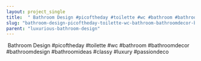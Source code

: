 ```yaml
---
layout: project_single
title:  "️ Bathroom Design #picoftheday #toilette #wc #bathroom #bathroomdecor #bathroomdesign #bathroomideas #classy #luxury #passiondeco"
slug: "bathroom-design-picoftheday-toilette-wc-bathroom-bathroomdecor-bathroomdesign-bathroomideas-classy-luxury-passiondeco"
parent: "luxurious-bathroom-design"
---
```

️ Bathroom Design #picoftheday #toilette #wc #bathroom #bathroomdecor #bathroomdesign #bathroomideas #classy #luxury #passiondeco